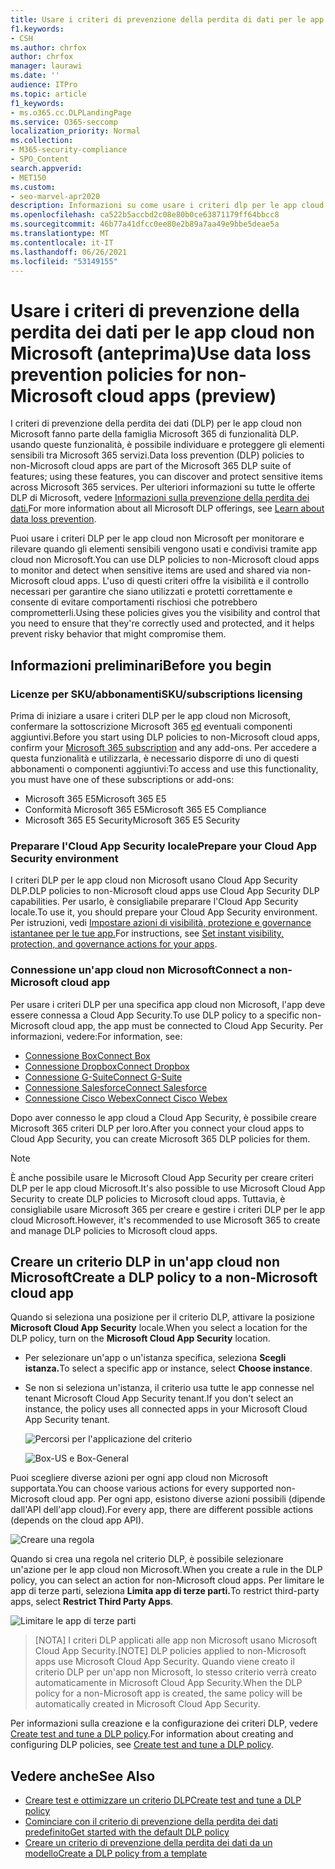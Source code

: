 ```yaml
---
title: Usare i criteri di prevenzione della perdita di dati per le app cloud non Microsoft (anteprima)
f1.keywords:
- CSH
ms.author: chrfox
author: chrfox
manager: laurawi
ms.date: ''
audience: ITPro
ms.topic: article
f1_keywords:
- ms.o365.cc.DLPLandingPage
ms.service: O365-seccomp
localization_priority: Normal
ms.collection:
- M365-security-compliance
- SPO_Content
search.appverid:
- MET150
ms.custom:
- seo-marvel-apr2020
description: Informazioni su come usare i criteri dlp per le app cloud non Microsoft.
ms.openlocfilehash: ca522b5accbd2c08e80b0ce63871179ff64bbcc8
ms.sourcegitcommit: 46b77a41dfcc0ee80e2b89a7aa49e9bbe5deae5a
ms.translationtype: MT
ms.contentlocale: it-IT
ms.lasthandoff: 06/26/2021
ms.locfileid: "53149155"
---
```

# <a name="use-data-loss-prevention-policies-for-non-microsoft-cloud-apps-preview"></a><span data-ttu-id="289fe-103">Usare i criteri di prevenzione della perdita dei dati per le app cloud non Microsoft (anteprima)</span><span class="sxs-lookup"><span data-stu-id="289fe-103">Use data loss prevention policies for non-Microsoft cloud apps (preview)</span></span>

<span data-ttu-id="289fe-104">I criteri di prevenzione della perdita dei dati (DLP) per le app cloud non Microsoft fanno parte della famiglia Microsoft 365 di funzionalità DLP. usando queste funzionalità, è possibile individuare e proteggere gli elementi sensibili tra Microsoft 365 servizi.</span><span class="sxs-lookup"><span data-stu-id="289fe-104">Data loss prevention (DLP) policies to non-Microsoft cloud apps are part of the Microsoft 365 DLP suite of features; using these features, you can discover and protect sensitive items across Microsoft 365 services.</span></span> <span data-ttu-id="289fe-105">Per ulteriori informazioni su tutte le offerte DLP di Microsoft, vedere [Informazioni sulla prevenzione della perdita dei dati.](dlp-learn-about-dlp.md)</span><span class="sxs-lookup"><span data-stu-id="289fe-105">For more information about all Microsoft DLP offerings, see [Learn about data loss prevention](dlp-learn-about-dlp.md).</span></span>

<span data-ttu-id="289fe-106">Puoi usare i criteri DLP per le app cloud non Microsoft per monitorare e rilevare quando gli elementi sensibili vengono usati e condivisi tramite app cloud non Microsoft.</span><span class="sxs-lookup"><span data-stu-id="289fe-106">You can use DLP policies to non-Microsoft cloud apps to monitor and detect when sensitive items are used and shared via non-Microsoft cloud apps.</span></span> <span data-ttu-id="289fe-107">L'uso di questi criteri offre la visibilità e il controllo necessari per garantire che siano utilizzati e protetti correttamente e consente di evitare comportamenti rischiosi che potrebbero comprometterli.</span><span class="sxs-lookup"><span data-stu-id="289fe-107">Using these policies gives you the visibility and control that you need to ensure that they're correctly used and protected, and it helps prevent risky behavior that might compromise them.</span></span>

## <a name="before-you-begin"></a><span data-ttu-id="289fe-108">Informazioni preliminari</span><span class="sxs-lookup"><span data-stu-id="289fe-108">Before you begin</span></span>

### <a name="skusubscriptions-licensing"></a><span data-ttu-id="289fe-109">Licenze per SKU/abbonamenti</span><span class="sxs-lookup"><span data-stu-id="289fe-109">SKU/subscriptions licensing</span></span>

<span data-ttu-id="289fe-110">Prima di iniziare a usare i criteri DLP per le app cloud non Microsoft, confermare la sottoscrizione Microsoft 365 [ed](https://www.microsoft.com/microsoft-365/compare-microsoft-365-enterprise-plans?rtc=1) eventuali componenti aggiuntivi.</span><span class="sxs-lookup"><span data-stu-id="289fe-110">Before you start using DLP policies to non-Microsoft cloud apps, confirm your [Microsoft 365 subscription](https://www.microsoft.com/microsoft-365/compare-microsoft-365-enterprise-plans?rtc=1) and any add-ons.</span></span> <span data-ttu-id="289fe-111">Per accedere a questa funzionalità e utilizzarla, è necessario disporre di uno di questi abbonamenti o componenti aggiuntivi:</span><span class="sxs-lookup"><span data-stu-id="289fe-111">To access and use this functionality, you must have one of these subscriptions or add-ons:</span></span>

- <span data-ttu-id="289fe-112">Microsoft 365 E5</span><span class="sxs-lookup"><span data-stu-id="289fe-112">Microsoft 365 E5</span></span>
- <span data-ttu-id="289fe-113">Conformità Microsoft 365 E5</span><span class="sxs-lookup"><span data-stu-id="289fe-113">Microsoft 365 E5 Compliance</span></span>
- <span data-ttu-id="289fe-114">Microsoft 365 E5 Security</span><span class="sxs-lookup"><span data-stu-id="289fe-114">Microsoft 365 E5 Security</span></span>

### <a name="prepare-your-cloud-app-security-environment"></a><span data-ttu-id="289fe-115">Preparare l'Cloud App Security locale</span><span class="sxs-lookup"><span data-stu-id="289fe-115">Prepare your Cloud App Security environment</span></span>

<span data-ttu-id="289fe-116">I criteri DLP per le app cloud non Microsoft usano Cloud App Security DLP.</span><span class="sxs-lookup"><span data-stu-id="289fe-116">DLP policies to non-Microsoft cloud apps use Cloud App Security DLP capabilities.</span></span> <span data-ttu-id="289fe-117">Per usarlo, è consigliabile preparare l'Cloud App Security locale.</span><span class="sxs-lookup"><span data-stu-id="289fe-117">To use it, you should prepare your Cloud App Security environment.</span></span> <span data-ttu-id="289fe-118">Per istruzioni, vedi [Impostare azioni di visibilità, protezione e governance istantanee per le tue app.](/cloud-app-security/getting-started-with-cloud-app-security#step-1-set-instant-visibility-protection-and-governance-actions-for-your-apps)</span><span class="sxs-lookup"><span data-stu-id="289fe-118">For instructions, see [Set instant visibility, protection, and governance actions for your apps](/cloud-app-security/getting-started-with-cloud-app-security#step-1-set-instant-visibility-protection-and-governance-actions-for-your-apps).</span></span>

### <a name="connect-a-non-microsoft-cloud-app"></a><span data-ttu-id="289fe-119">Connessione un'app cloud non Microsoft</span><span class="sxs-lookup"><span data-stu-id="289fe-119">Connect a non-Microsoft cloud app</span></span>

<span data-ttu-id="289fe-120">Per usare i criteri DLP per una specifica app cloud non Microsoft, l'app deve essere connessa a Cloud App Security.</span><span class="sxs-lookup"><span data-stu-id="289fe-120">To use DLP policy to a specific non-Microsoft cloud app, the app must be connected to Cloud App Security.</span></span> <span data-ttu-id="289fe-121">Per informazioni, vedere:</span><span class="sxs-lookup"><span data-stu-id="289fe-121">For information, see:</span></span>

- [<span data-ttu-id="289fe-122">Connessione Box</span><span class="sxs-lookup"><span data-stu-id="289fe-122">Connect Box</span></span>](/cloud-app-security/connect-box-to-microsoft-cloud-app-security)
- [<span data-ttu-id="289fe-123">Connessione Dropbox</span><span class="sxs-lookup"><span data-stu-id="289fe-123">Connect Dropbox</span></span>](/cloud-app-security/connect-dropbox-to-microsoft-cloud-app-security)
- [<span data-ttu-id="289fe-124">Connessione G-Suite</span><span class="sxs-lookup"><span data-stu-id="289fe-124">Connect G-Suite</span></span>](/cloud-app-security/connect-google-apps-to-microsoft-cloud-app-security)
- [<span data-ttu-id="289fe-125">Connessione Salesforce</span><span class="sxs-lookup"><span data-stu-id="289fe-125">Connect Salesforce</span></span>](/cloud-app-security/connect-salesforce-to-microsoft-cloud-app-security)
- [<span data-ttu-id="289fe-126">Connessione Cisco Webex</span><span class="sxs-lookup"><span data-stu-id="289fe-126">Connect Cisco Webex</span></span>](/cloud-app-security/connect-webex-to-microsoft-cloud-app-security)

<span data-ttu-id="289fe-127">Dopo aver connesso le app cloud a Cloud App Security, è possibile creare Microsoft 365 criteri DLP per loro.</span><span class="sxs-lookup"><span data-stu-id="289fe-127">After you connect your cloud apps to Cloud App Security, you can create Microsoft 365 DLP policies for them.</span></span>

>[!NOTE]
><span data-ttu-id="289fe-128">È anche possibile usare le Microsoft Cloud App Security per creare criteri DLP per le app cloud Microsoft.</span><span class="sxs-lookup"><span data-stu-id="289fe-128">It's also possible to use Microsoft Cloud App Security to create DLP policies to Microsoft cloud apps.</span></span> <span data-ttu-id="289fe-129">Tuttavia, è consigliabile usare Microsoft 365 per creare e gestire i criteri DLP per le app cloud Microsoft.</span><span class="sxs-lookup"><span data-stu-id="289fe-129">However, it's recommended to use Microsoft 365 to create and manage DLP policies to Microsoft cloud apps.</span></span>

## <a name="create-a-dlp-policy-to-a-non-microsoft-cloud-app"></a><span data-ttu-id="289fe-130">Creare un criterio DLP in un'app cloud non Microsoft</span><span class="sxs-lookup"><span data-stu-id="289fe-130">Create a DLP policy to a non-Microsoft cloud app</span></span>

<span data-ttu-id="289fe-131">Quando si seleziona una posizione per il criterio DLP, attivare la posizione **Microsoft Cloud App Security** locale.</span><span class="sxs-lookup"><span data-stu-id="289fe-131">When you select a location for the DLP policy, turn on the **Microsoft Cloud App Security** location.</span></span>

- <span data-ttu-id="289fe-132">Per selezionare un'app o un'istanza specifica, seleziona **Scegli istanza.**</span><span class="sxs-lookup"><span data-stu-id="289fe-132">To select a specific app or instance, select **Choose instance**.</span></span>
- <span data-ttu-id="289fe-133">Se non si seleziona un'istanza, il criterio usa tutte le app connesse nel tenant Microsoft Cloud App Security tenant.</span><span class="sxs-lookup"><span data-stu-id="289fe-133">If you don't select an instance, the policy uses all connected apps in your Microsoft Cloud App Security tenant.</span></span>

   ![Percorsi per l'applicazione del criterio](../media/1-dlp-non-microsoft-cloud-app-choose-instance.png)

   ![Box-US e Box-General](../media/2-dlp-non-microsoft-cloud-app-box.png)

<span data-ttu-id="289fe-136">Puoi scegliere diverse azioni per ogni app cloud non Microsoft supportata.</span><span class="sxs-lookup"><span data-stu-id="289fe-136">You can choose various actions for every supported non-Microsoft cloud app.</span></span> <span data-ttu-id="289fe-137">Per ogni app, esistono diverse azioni possibili (dipende dall'API dell'app cloud).</span><span class="sxs-lookup"><span data-stu-id="289fe-137">For every app, there are different possible actions (depends on the cloud app API).</span></span>

![Creare una regola](../media/3-dlp-non-microsoft-cloud-app-create-rule.png)

<span data-ttu-id="289fe-139">Quando si crea una regola nel criterio DLP, è possibile selezionare un'azione per le app cloud non Microsoft.</span><span class="sxs-lookup"><span data-stu-id="289fe-139">When you create a rule in the DLP policy, you can select an action for non-Microsoft cloud apps.</span></span> <span data-ttu-id="289fe-140">Per limitare le app di terze parti, seleziona **Limita app di terze parti.**</span><span class="sxs-lookup"><span data-stu-id="289fe-140">To restrict third-party apps, select **Restrict Third Party Apps**.</span></span>

![Limitare le app di terze parti](../media/4-dlp-non-microsoft-cloud-app-restrict-third-party-apps.png)

><span data-ttu-id="289fe-142">[NOTA] I criteri DLP applicati alle app non Microsoft usano Microsoft Cloud App Security.</span><span class="sxs-lookup"><span data-stu-id="289fe-142">[NOTE] DLP policies applied to non-Microsoft apps use Microsoft Cloud App Security.</span></span> <span data-ttu-id="289fe-143">Quando viene creato il criterio DLP per un'app non Microsoft, lo stesso criterio verrà creato automaticamente in Microsoft Cloud App Security.</span><span class="sxs-lookup"><span data-stu-id="289fe-143">When the DLP policy for a non-Microsoft app is created, the same policy will be automatically created in Microsoft Cloud App Security.</span></span>

<span data-ttu-id="289fe-144">Per informazioni sulla creazione e la configurazione dei criteri DLP, vedere [Create test and tune a DLP policy](./create-test-tune-dlp-policy.md?view=o365-worldwide).</span><span class="sxs-lookup"><span data-stu-id="289fe-144">For information about creating and configuring DLP policies, see [Create test and tune a DLP policy](./create-test-tune-dlp-policy.md?view=o365-worldwide).</span></span>

## <a name="see-also"></a><span data-ttu-id="289fe-145">Vedere anche</span><span class="sxs-lookup"><span data-stu-id="289fe-145">See Also</span></span>

- [<span data-ttu-id="289fe-146">Creare test e ottimizzare un criterio DLP</span><span class="sxs-lookup"><span data-stu-id="289fe-146">Create test and tune a DLP policy</span></span>](./create-test-tune-dlp-policy.md?view=o365-worldwide)
- [<span data-ttu-id="289fe-147">Cominciare con il criterio di prevenzione della perdita dei dati predefinito</span><span class="sxs-lookup"><span data-stu-id="289fe-147">Get started with the default DLP policy</span></span>](./get-started-with-the-default-dlp-policy.md?view=o365-worldwide)
- [<span data-ttu-id="289fe-148">Creare un criterio di prevenzione della perdita dei dati da un modello</span><span class="sxs-lookup"><span data-stu-id="289fe-148">Create a DLP policy from a template</span></span>](./create-a-dlp-policy-from-a-template.md?view=o365-worldwide)
